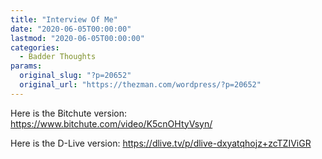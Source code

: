 ```yaml
---
title: "Interview Of Me"
date: "2020-06-05T00:00:00"
lastmod: "2020-06-05T00:00:00"
categories:
  - Badder Thoughts
params:
  original_slug: "?p=20652"
  original_url: "https://thezman.com/wordpress/?p=20652"
---
```


Here is the Bitchute version:
<a href="https://www.bitchute.com/video/K5cnOHtyVsyn/"
rel="noopener noreferrer"
target="_blank">https://www.bitchute.com/video/K5cnOHtyVsyn/</a>

Here is the D-Live version:
<a href="https://dlive.tv/p/dlive-dxyatqhojz+zcTZIViGR"
rel="noopener noreferrer"
target="_blank">https://dlive.tv/p/dlive-dxyatqhojz+zcTZIViGR</a>

 
